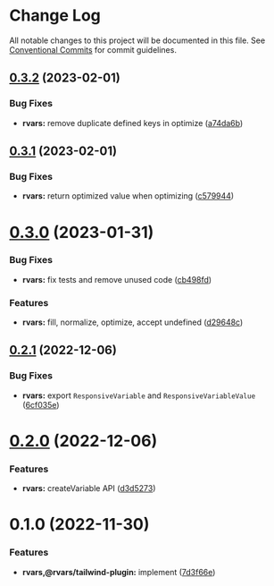 # Change Log

All notable changes to this project will be documented in this file.
See [Conventional Commits](https://conventionalcommits.org) for commit guidelines.

## [0.3.2](https://github.com/tkofh/rvars/compare/rvars@0.3.1...rvars@0.3.2) (2023-02-01)

### Bug Fixes

- **rvars:** remove duplicate defined keys in optimize ([a74da6b](https://github.com/tkofh/rvars/commit/a74da6b8f0851995c75676f5286fecf892ecdf78))

## [0.3.1](https://github.com/tkofh/rvars/compare/rvars@0.3.0...rvars@0.3.1) (2023-02-01)

### Bug Fixes

- **rvars:** return optimized value when optimizing ([c579944](https://github.com/tkofh/rvars/commit/c579944121762944fffff3547d6b9fdb5c5b1733))

# [0.3.0](https://github.com/tkofh/rvars/compare/rvars@0.2.1...rvars@0.3.0) (2023-01-31)

### Bug Fixes

- **rvars:** fix tests and remove unused code ([cb498fd](https://github.com/tkofh/rvars/commit/cb498fd6d3efbe61ff440d3baca6754df9196592))

### Features

- **rvars:** fill, normalize, optimize, accept undefined ([d29648c](https://github.com/tkofh/rvars/commit/d29648cf57e0db11ed6c2dffe7913047958f765d))

## [0.2.1](https://github.com/tkofh/rvars/compare/rvars@0.2.0...rvars@0.2.1) (2022-12-06)

### Bug Fixes

- **rvars:** export `ResponsiveVariable` and `ResponsiveVariableValue` ([6cf035e](https://github.com/tkofh/rvars/commit/6cf035efeb72f5602dca95289f8e750f21a1112c))

# [0.2.0](https://github.com/tkofh/rvars/compare/rvars@0.1.0...rvars@0.2.0) (2022-12-06)

### Features

- **rvars:** createVariable API ([d3d5273](https://github.com/tkofh/rvars/commit/d3d5273037af33a4d5eb2205757eed6e958500b4))

# 0.1.0 (2022-11-30)

### Features

- **rvars,@rvars/tailwind-plugin:** implement ([7d3f66e](https://github.com/tkofh/rvars/commit/7d3f66ef4c3e36739f8c6b4bd5cc9291de8a8f6b))
